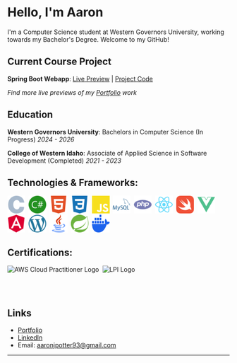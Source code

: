 # Hello, I'm Aaron

I'm a Computer Science student at Western Governors University, working towards my Bachelor's Degree. Welcome to my GitHub!

## Current Course Project
**Spring Boot Webapp**: [Live Preview](http://18.237.197.184:8081/mainscreen) | [Project Code](https://github.com/aaronjpotter93/d287-java-frameworks)

<i>Find more live previews of my [Portfolio](https://aaronpotter6.wordpress.com) work </i>

## Education
**Western Governors University**: Bachelors in Computer Science (In Progress) <i>2024 - 2026</i>

**College of Western Idaho**: Associate of Applied Science in Software Development (Completed) <i>2021 - 2023</i>

## Technologies & Frameworks:
<p>
  <img src="assets/c.svg" width="40" height="40" alt="C Logo">&nbsp;
  <img src="assets/csharp.svg" width="40" height="40" alt="C# Logo">&nbsp;
  <img src="assets/html5.svg" width="40" height="40" alt="HTML Logo">&nbsp;
  <img src="assets/css3.svg" width="40" height="40" alt="CSS Logo">&nbsp;
  <img src="assets/javascript.svg" width="40" height="40" alt="JavaScript Logo">&nbsp;
  <img src="assets/mysql.svg" width="40" height="40" alt="SQL Logo">&nbsp;
  <img src="assets/php.svg" width="40" height="40" alt="PHP Logo">&nbsp;
  <img src="assets/react.svg" width="40" height="40" alt="React Native Logo">&nbsp;
  <img src="assets/swift.svg" width="40" height="40" alt="Swift Logo">&nbsp;
  <img src="assets/vuedotjs.svg" width="40" height="40" alt="Vue.js Logo">&nbsp;
  <img src="assets/angular.svg" width="40" height="40" alt="Angular Logo">&nbsp;
  <img src="assets/wordpress.svg" width="40" height="40" alt="WordPress Logo">&nbsp;
  <img src="assets/java.svg" width="40" height="40" alt="Java Logo">&nbsp;
  <img src="assets/Spring_Boot.svg" width="40" height="40" alt="SpringBoot Logo">&nbsp;
  <img src="assets/docker-mark-blue.svg" width="40" height="40" alt="Docker Logo">&nbsp;
</p>

## Certifications:
<p>
  <image src="assets/aws-cert.png" width="40" height="40" alt="AWS Cloud Practitioner Logo">&nbsp;
  <image src="assets/LPI_Essentials.png" widght="60" height="40" alt="LPI Logo">&nbsp;
</p>

<br>
<br>

**Links**
---
- [Portfolio](https://aaronpotter6.wordpress.com)
- [LinkedIn](https://www.linkedin.com/in/aaron-potter-31b172107/)
- Email: aaronjpotter93@gmail.com
---
